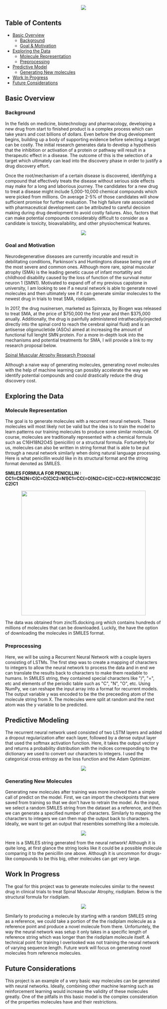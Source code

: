 <p align="center">
  <img src=https://github.com/phamc4/Molecule-Generator/blob/master/images/title.png></img>
 
  ## Table of Contents

- [Basic Overview](#basic-overview)
  - [Background](#background)
  - [Goal & Motivation](#goal-and-motivation)
- [Exploring the Data](#exploring-the-data)
  - [Molecule Representation](#molecule-representation)
  - [Preprocessing](#preprocessing)
- [Predictive Model](#predictive-model)
  - [Generating New molecules](#generating-new-molecules)
- [Work In Progress](#work-in-progress)
- [Future Considerations](#future-considerations)



## Basic Overview

### Background
In the fields on medicine, biotechnology and pharmacology, developing a new drug from start to finished product is a complex process which can take years and cost billions of dollars. Even before the drug development begins, building up a body of supporting evidence before selecting a target can be costly. The initial research generates data to develop a hypothesis that the inhibition or activation of a protein or pathway will result in a therapeutic effect in a disease. The outcome of this is the selection of a target which ultimately can lead into the discovery phase in order to justify a drug discovery effort. 

Once the root/mechanism of a certain disease is discovered, identifying a compound that effectively treats the disease without serious side effects may make for a long and laborious journey. The candidates for a new drug to treat a disease might include 5,000-10,000 chemical compounds which were picked from millions. On average 2-5% of those candidates will show sufficient promise for further evaluation. The high failure rate associated with pharmaceutical development can be attributed to careful decision making during drug development to avoid costly failures. Also, factors that can make potential compounds considerably difficult to consider as a candidate is toxicity, bioavailability, and other physiochemical features. 

<p align="center">
  <img src=https://github.com/phamc4/Molecule-Generator/blob/master/images/Drug-discovery-value-chain-1.jpg></img>
  
 ### Goal and Motivation
 
Neurodegenerative diseases are currently incurable and result in debilitating conditions, Parkinson's and Huntingtons disease being one of the most severe and common ones. Although more rare, spinal muscular atrophy (SMA) is the leading genetic cause of infant mortatlity and childhood disability caused by the loss of function of the survival motor neuron 1 (SMN1). Motivated to expand off of my previous capstone in university, I am looking to see if a neural network is able to generate novel molecules and then ultimately see if it can generate similar molecules to the newest drug in trials to treat SMA, risdiplam. 

In 2017, the drug nusinersen, marketed as Spinraza, by Biogen was released to treat SMA, at the price of $750,000 the first year and then $375,000 anually. Additionally, the drug is painfully administered intrathecally(injected directly into the spinal cord to reach the cerebral spinal fluid) and is an antisense oligonucletide (ASOs) aimed at increasing the amount of functional full lenght SMN protein. For a more in-depth look into the mechanisms and potential treatments for SMA, I will provide a link to my research proposal below.

[Spinal Muscular Atrophy Research Proposal](/https://drive.google.com/file/d/1pST7g_NXvMu7DsCHVog7aexyfkU_-Am3/preview')

Although a naive way of generating molecules, generating novel molecules with the help of machine learning can possibly accelerate the way we identify potential compounds and could drastically reduce the drug discovery cost. 


## Exploring the Data

### Molecule Representation

The goal is to generate molecules with a recurrent neural network. These molecules will most likely not be valid but the idea is to train the model to learn patterns our training molecules to produce some similar molecule. Of course, molecules are traditionally represented with a chemical formula such as C16H18N2O4S (penicillin) or a structural formula. Fortunetely for us, molecules can also be written in string format that is able to be put through a neural network similarly when doing natural language processing. Here is what penicillin would like in its structural format and the string format denoted as SMILES. 

<b>SMILES FORMULA FOR PENICILLIN : CC1=CN2N=C(C=C(C)C2=N1)C1=CC(=O)N2C=C(C=CC2=N1)N1CCNC2(CC2)C1 </b>

<p align="center">
  <img src=https://github.com/phamc4/Molecule-Generator/blob/master/images/penicilin_mol.png width='400'></img>


The data was obtained from zinc15.docking.org which contains hundreds of millions of molecules that can be downloaded. Luckily, the have the option of downloading the molecules in SMILES format. 

### Preprocessing

Here, we will be using a Recurrent Neural Network with a couple layers consisting of LSTMs. The first step was to create a mapping of characters to integers to allow the neural network to process the data and in end we can translate the results back to characters to make them readable to humans. In SMILES string, they contained special characters like "/", "=", etc and elements of the periodic table such as "C", "N", "O", etc. Using NumPy, we can reshape the input array into a format for recurrent models. The output variable y was encoded to be the the preceeding atom of the molecule string from X. The molecules were split at random and the next atom was the y variable to be predicted. 

## Predictive Modeling

The recurrent neural network used consisted of two LSTM layers and added a dropout regularization after each layer, followed by a dense output layer that used the softmax activation function. Here, it takes the output vector y and returns a probability distribution with the indices corresponding to the dictionary we used to convert our characters to integers. I used the categorical cross entropy as the loss function and the Adam Optimizer. 

<p align='center'>
          <img src=https://github.com/phamc4/Molecule-Generator/blob/master/images/lstm.png></img>

### Generating New Molecules

Generating new molecules after training was more involved than a simple call of predict on the model. First, we can import the checkpoints that were saved from training so that we don't have to retrain the model. As the input, we select a random SMILES string from the dataset as a reference, and then we can generate a specified number of characters. Similarly to mapping the characters to integers we can then map the output back to characters. Ideally, we want to get an output that resembles something like a molecule. 

<p align='center'>
  <img src=https://github.com/phamc4/Molecule-Generator/blob/master/images/generate_molecule.png></img>
  
  Here is a SMILES string generated from the neural network! Although it is quite long, at first glance the string looks like it could be a possible molecule comparing it to the penicillin one above. Although it is uncommon for drugs-like compounds to be this big, other molecules can get very large. 
  
  ## Work In Progress
  
  The goal for this project was to generate molecules similar to the newest drug in clinical trials to treat Spinal Muscular Atrophy, risdiplam. Below is the structural formula for risdiplam. 
  
<p align='center'>
  <img src=https://github.com/phamc4/Molecule-Generator/blob/master/images/risdiplam.png></img>
  
  Similarly to producing a molecule by starting with a random SMILES string as a reference, we could take a portion of the the risdiplam molecule as a reference point and produce a novel molecule from there. Unfortuntely, the way the neural network was setup it only takes in a specific length of reference string which was longer than the risdiplam molecule itself. A technical point for training I overlooked was not training the neural network of varying sequence length. Future work will focus on generating novel molecules from reference molecules.
  
  ## Future Considerations
  
  This project is an example of a very basic way molecules can be generated with neural networks. Ideally, combining other machine learning such as reinforcement learning would increase the validity of these molecules greatly. One of the pitfalls in this basic model is the complex consideration of the properties molecules have and their restrictions. 
